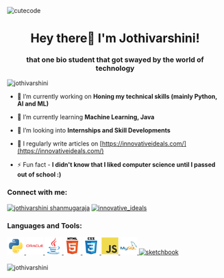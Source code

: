 ![cutecode](https://user-images.githubusercontent.com/73244900/136430194-a6edfbc9-d947-4f91-9947-c82265ce70bf.gif)


<h1 align="center">Hey there👋 I'm Jothivarshini!</h1>
<h3 align="center">that one bio student that got swayed by the world of technology</h3>

<p align="left"> <img src="https://komarev.com/ghpvc/?username=jothivarshini&label=Profile%20views&color=0e75b6&style=flat" alt="jothivarshini" /> </p>

- 🔭 I’m currently working on **Honing my technical skills (mainly Python, AI and ML)**

- 🌱 I’m currently learning **Machine Learning, Java**

- 👯 I’m looking into **Internships and Skill Developments**

- 📝 I regularly write articles on [https://innovativeideals.com/](https://innovativeideals.com/)

- ⚡ Fun fact - **I didn't know that I liked computer science until I passed out of school :)**

<h3 align="left">Connect with me:</h3>
<p align="left">
<a href="https://www.linkedin.com/in/jothivarshini-shanmugaraja/" target="blank"><img align="center" src="https://raw.githubusercontent.com/rahuldkjain/github-profile-readme-generator/master/src/images/icons/Social/linked-in-alt.svg" alt="jothivarshini shanmugaraja" height="30" width="40" /></a>
<a href="https://instagram.com/innovative_ideals" target="blank"><img align="center" src="https://raw.githubusercontent.com/rahuldkjain/github-profile-readme-generator/master/src/images/icons/Social/instagram.svg" alt="innovative_ideals" height="30" width="40" /></a>
</p>

<h3 align="left">Languages and Tools:</h3>
<p align="left"> <a href="https://www.python.org" target="_blank"> <img src="https://raw.githubusercontent.com/devicons/devicon/master/icons/python/python-original.svg" alt="python" width="40" height="40"/> </a><a href="https://www.oracle.com/" target="_blank"> <img src="https://raw.githubusercontent.com/devicons/devicon/master/icons/oracle/oracle-original.svg" alt="oracle" width="40" height="40"/> </a> <a href="https://www.java.com" target="_blank"> <img src="https://raw.githubusercontent.com/devicons/devicon/master/icons/java/java-original.svg" alt="java" width="40" height="40"/> </a> <a href="https://www.w3.org/html/" target="_blank"> <img src="https://raw.githubusercontent.com/devicons/devicon/master/icons/html5/html5-original-wordmark.svg" alt="html5" width="40" height="40"/> </a> <a href="https://www.w3schools.com/css/" target="_blank"> <img src="https://raw.githubusercontent.com/devicons/devicon/master/icons/css3/css3-original-wordmark.svg" alt="css3" width="40" height="40"/> </a>  <a href="https://developer.mozilla.org/en-US/docs/Web/JavaScript" target="_blank" rel="noreferrer"> <img src="https://raw.githubusercontent.com/devicons/devicon/master/icons/javascript/javascript-original.svg" alt="javascript" width="40" height="40"/> </a> <a href="https://www.mysql.com/" target="_blank" rel="noreferrer"> <img src="https://raw.githubusercontent.com/devicons/devicon/master/icons/mysql/mysql-original-wordmark.svg" alt="mysql" width="40" height="40"/> </a> <a href="https://www.sketchbook.com/" target="_blank" rel="noreferrer"> <img src="https://images.squarespace-cdn.com/content/v1/5fb0aea913eba3050d739796/1605414815712-1NCQFW8FON7JSSG9AWFE/sb_icon.c56b2ca.png?format=1500w" alt="sketchbook" width="40" height="40"/> </a> </p>


<p><img align="middle" src="https://github-readme-stats.vercel.app/api/top-langs?username=jothivarshini&show_icons=true&locale=en&layout=compact" alt="jothivarshini" /></p>

